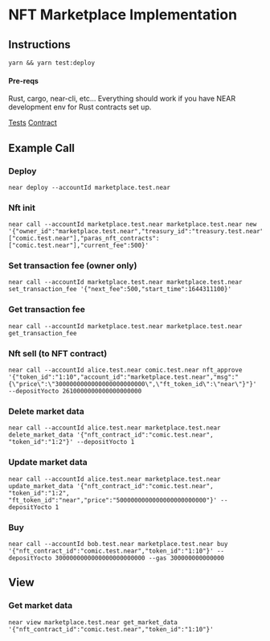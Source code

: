 # NFT Marketplace Implementation

## Instructions

`yarn && yarn test:deploy`

#### Pre-reqs

Rust, cargo, near-cli, etc...
Everything should work if you have NEAR development env for Rust contracts set up.

[Tests](test/api.test.js)
[Contract](contract/src/lib.rs)

## Example Call

### Deploy
```
near deploy --accountId marketplace.test.near
```

### Nft init
```
near call --accountId marketplace.test.near marketplace.test.near new '{"owner_id":"marketplace.test.near","treasury_id":"treasury.test.near","approved_nft_contract_ids":["comic.test.near"],"paras_nft_contracts":["comic.test.near"],"current_fee":500}'
```

### Set transaction fee (owner only)
```
near call --accountId marketplace.test.near marketplace.test.near set_transaction_fee '{"next_fee":500,"start_time":1644311100}'
```

### Get transaction fee
```
near call --accountId marketplace.test.near marketplace.test.near get_transaction_fee
```

### Nft sell (to NFT contract)
```
near call --accountId alice.test.near comic.test.near nft_approve '{"token_id":"1:10","account_id":"marketplace.test.near","msg":"{\"price\":\"3000000000000000000000000\",\"ft_token_id\":\"near\"}"}' --depositYocto 2610000000000000000000
```

### Delete market data
```
near call --accountId alice.test.near marketplace.test.near delete_market_data '{"nft_contract_id":"comic.test.near", "token_id":"1:2"}' --depositYocto 1
```

### Update market data
```
near call --accountId alice.test.near marketplace.test.near update_market_data '{"nft_contract_id":"comic.test.near", "token_id":"1:2", "ft_token_id":"near","price":"5000000000000000000000000"}' --depositYocto 1
```

### Buy
```
near call --accountId bob.test.near marketplace.test.near buy '{"nft_contract_id":"comic.test.near","token_id":"1:10"}' --depositYocto 3000000000000000000000000 --gas 300000000000000
```

## View

### Get market data
```
near view marketplace.test.near get_market_data '{"nft_contract_id":"comic.test.near","token_id":"1:10"}'
```